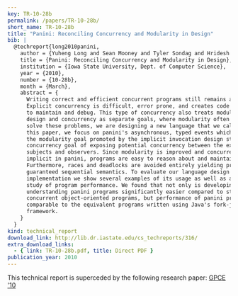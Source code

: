 ```yaml
---
key: TR-10-28b
permalink: /papers/TR-10-28b/
short_name: TR-10-28b
title: "Panini: Reconciling Concurrency and Modularity in Design"
bib: |
  @techreport{long2010panini,
    author = {Yuheng Long and Sean Mooney and Tyler Sondag and Hridesh Rajan},
    title = {Panini: Reconciling Concurrency and Modularity in Design},
    institution = {Iowa State University, Dept. of Computer Science},
    year = {2010},
    number = {10-28b},
    month = {March},
    abstract = {
      Writing correct and efficient concurrent programs still remains a challenge.
      Explicit concurrency is difficult, error prone, and creates code which is hard
      to maintain and debug. This type of concurrency also treats modular program
      design and concurrency as separate goals, where modularity often suffers. To
      solve these problems, we are designing a new language that we call panini. In
      this paper, we focus on panini's asynchronous, typed events which reconcile
      the modularity goal promoted by the implicit invocation design style with the
      concurrency goal of exposing potential concurrency between the execution of
      subjects and observers. Since modularity is improved and concurrency is
      implicit in panini, programs are easy to reason about and maintain.
      Furthermore, races and deadlocks are avoided entirely yielding programs with a
      guaranteed sequential semantics. To evaluate our language design and
      implementation we show several examples of its usage as well as an empirical
      study of program performance. We found that not only is developing and
      understanding panini programs significantly easier compared to standard
      concurrent object-oriented programs, but performance of panini programs is
      comparable to the equivalent programs written using Java's fork-join
      framework.
    }
  }
kind: technical_report
download_link: http://lib.dr.iastate.edu/cs_techreports/316/
extra_download_links:
  - { link: TR-10-28b.pdf, title: Direct PDF }
publication_year: 2010
---
```


This technical report is superceded by the following research paper:
[GPCE '10](/papers/GPCE-10)
